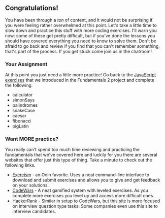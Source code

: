 ## Congratulations!

You have been through a _ton_ of content, and it would not be surprising if you were feeling rather overwhelmed at this point.  Let's take a little time to slow down and practice this stuff with more coding exercises.  I'll warn you now: some of these get pretty difficult, but if you've done the lessons you should have covered everything you need to know to solve them.  Don't be afraid to go back and review if you find that you can't remember something, that's part of the process.  If you get stuck come join us in the chatroom!

### Your Assignment

At this point you just need a little more practice!  Go back to the [JavaScript exercises](https://github.com/TheOdinProject/javascript-exercises) that we introduced in the Fundamentals 2 project and complete the following:

* calculator
* simonSays
* palindromes
* snakeCase
* caesar
* fibonacci
* pigLatin

### Want MORE practice?

You really can't spend too much time reviewing and practicing the fundamentals that we've covered here and luckily for you there are several websites that offer just this type of thing.  Take a minute to check out the following links.

* [Exercism](http://exercism.io/) - an Odin favorite.  Uses a neat command-line interface to download and submit exercises and allows you to give and get feedback on your solutions.
* [CodeWars](https://www.codewars.com/) - A neat gamified system with leveled exercises.  As you complete more exercises you level up and access more difficult ones.
* [HackerRank](https://www.hackerrank.com/) - Similar in setup to CodeWars, but this site is more focused on interview question type tasks.  Some companies even use this site to interview candidates.



